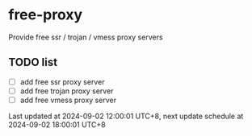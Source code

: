 
# free-proxy
Provide free ssr / trojan / vmess proxy servers


## TODO list
- [ ] add free ssr proxy server
- [ ] add free trojan proxy server
- [ ] add free vmess proxy server

Last updated at 2024-09-02 12:00:01 UTC+8, next update schedule at 2024-09-02 18:00:01 UTC+8

